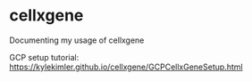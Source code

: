 # cellxgene

Documenting my usage of cellxgene

GCP setup tutorial:
https://kylekimler.github.io/cellxgene/GCPCellxGeneSetup.html
